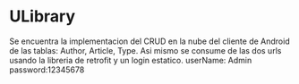 # ULibrary
Se encuentra la implementacion del CRUD en la nube del cliente de Android de las tablas: Author, Article, Type.
Asi mismo se consume de las dos urls usando la libreria de retrofit y un login estatico.
userName: Admin
password:12345678
